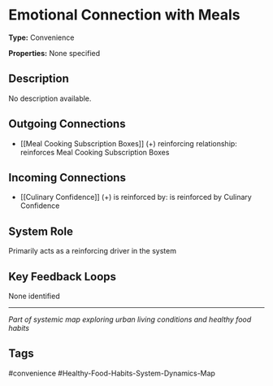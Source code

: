 # Emotional Connection with Meals

**Type:** Convenience

**Properties:** None specified

## Description
No description available.

## Outgoing Connections
- [[Meal Cooking Subscription Boxes]] (+) reinforcing relationship: reinforces Meal Cooking Subscription Boxes

## Incoming Connections
- [[Culinary Confidence]] (+) is reinforced by: is reinforced by Culinary Confidence

## System Role
Primarily acts as a reinforcing driver in the system

## Key Feedback Loops
None identified

---
*Part of systemic map exploring urban living conditions and healthy food habits*

## Tags
#convenience #Healthy-Food-Habits-System-Dynamics-Map
